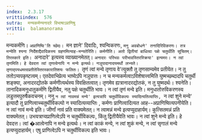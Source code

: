 ```yaml
---
index:  2.3.17
vrittiindex:  576
sutra:  मन्यकर्मण्यनादरे विभाषाऽप्राणिषु
vritti:  balamanorama 
---
```


मन्यकर्मणि। `अप्राणिष्वि'ति च्छेदः। `मन ज्ञाने' दिवादिः, श्यन्विकरणः, `मनु अवबोधने' तनादिरिविकरणः। तत्र मन्येति श्यना निर्देशाद्दैवादिकस्य ग्रहणमित्याह-मन्यतेरिति। कर्मणीति। अतो द्वितीयां बाधित्वा पक्षे चतुर्थीति सूचितम्। तिरस्कारे इति। `अनादारे' इत्यस्य व्याख्यानमेतत्। `अनादरः परिभवः परीभावस्तिरस्क्रिया' इत्यमरः। न त्वां तृणमिति। हे देवदत्त त्वां तृणत्वेनापि न मन्ये इत्यर्थः। नञुपादानादयमर्थो लभ्यते। तृणाद्पयधमत्वप्रतीतेस्तिरस्कारातिशयः फलितः। `तृणं त्वां मन्ये तृणाय वे'त्युक्तौ तु तृणसाम्यमेव प्रतीयेत। न तु ततोऽप्यपकृष्टत्वम्। एतदेवाभिप्रेत्य भाष्येऽपि नञुपात्तः। न च मन्यकर्मत्वाऽविशेषात्त्वमिति युष्मच्छब्दादपि चतुर्थी शङ्क्या, अनादरद्योतके कर्मणीत्यर्थस्य विवक्षितत्वात्। तृणमेव ह्यत्रानादरद्योतकं, न तु युष्मदर्थः। श्यनेति। तानादिकमनुधातुकर्मणि द्वितीयैव, नतु पक्षे चतुर्थीति भावः। न त्वां तृणं मन्वे इति। मनुधातोरुविकरणस्य लडुत्तमपुरुषैकवचनम्। ननु `न त्वां नावमन्नं मन्ये' इत्यत्रापि चतुर्थीविकल्पः स्यादित्यतिव्याप्तिः, `न त्वां शुने मन्ये' इत्यादौ तु प्राणित्वाच्चतुर्थीविकल्पो न स्यादित्यव्याप्तिः , कर्मणः प्राणित्वादित्यत आह--अप्राणिष्वित्यपनीयेति। न त्वां नावं मन्ये इति। जीर्णां नावं प्रति वाक्यमेतत्। न त्वामन्नं मन्ये इत्यप्युदाहार्यम्। कुत्सितमन्नं प्रति वाक्यमेतत्। उभयत्राप्यप्राणित्वेऽपि न चतुर्थीविकल्पः, किंतु द्वितीयैवेति भावः। न त्वां शुने मन्ये इति। हे देवदत्त। त्वां �आत्वेनापि न मन्ये इत्यर्थः। न त्वां काकं मन्ये, न त्वां शुकं मन्ये, न त्वां सृगालं मन्ये इत्यप्युदाहार्यम्। एषु प्राणित्वेऽपि न चतुर्थीविकल्प इति भावः।


